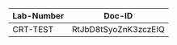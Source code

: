 Lab-Number           |Doc-ID
---------------------|--------------------
CRT-TEST    |RtJbD8tSyoZnK3zczEIQ
